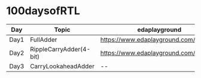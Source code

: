 # 100daysofRTL
 
| Day | Topic | edaplayground |
| ------------- | ------------- | ------------- |
| Day1  | FullAdder | https://www.edaplayground.com/x/QRRM |
| Day2  | RippleCarryAdder(4-bit)  | https://www.edaplayground.com/x/ffLR |
| Day3  | CarryLookaheadAdder  | -- |
